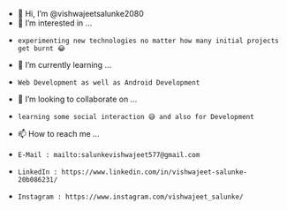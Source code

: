 - 👋 Hi, I’m @vishwajeetsalunke2080
- 👀 I’m interested in ... 
-     experimenting new technologies no matter how many initial projects get burnt 😂
- 🌱 I’m currently learning ...
-     Web Development as well as Android Development 
- 💞️ I’m looking to collaborate on ...
-     learning some social interaction 😅 and also for Development
- 📫 How to reach me ...
-     E-Mail : mailto:salunkevishwajeet577@gmail.com
-     LinkedIn : https://www.linkedin.com/in/vishwajeet-salunke-20b086231/
-     Instagram : https://www.instagram.com/vishwajeet_salunke/

<!---
vishwajeetsalunke2080/vishwajeetsalunke2080 is a ✨ special ✨ repository because its `README.md` (this file) appears on your GitHub profile.
You can click the Preview link to take a look at your changes.
--->
